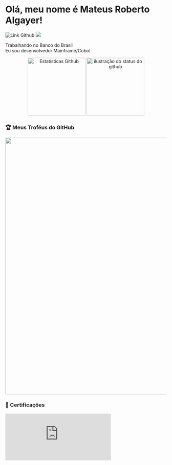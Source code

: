 # Olá, meu nome é Mateus Roberto Algayer!

<div>
  <img src="https://img.shields.io/static/v1?label=Overview&message=MateusAlgayer&style=for-the-badge&logo=GitHub" alt="Link Github">
  <a href="https://www.linkedin.com/in/mateus-algayer/" target="_blank"><img src="https://img.shields.io/badge/LinkedIn-0077B5?style=for-the-badge&logo=linkedin&logoColor=white" target="_blank"><a/>
</div>

<p>Trabalhando no Banco do Brasil<br/> Eu sou desenvolvedor Mainframe/Cobol</p>

<div align='center'>
  <img height='180cm' src="https://github-readme-stats.vercel.app/api/top-langs/?username=MateusAlgayer&theme=dark&hide_border=false&include_all_commits=true&count_private=true&layout=compact" alt="Estatísticas Github"
  />
  <img height='180cm' src="https://github-readme-stats.vercel.app/api?username=MateusAlgayer&show_icons=true&theme=dark&cache_seconds=2300" alt="ilustração do status do github">
</div>

### 🏆 Meus Troféus do GitHub

<p align="center">
  <a
    href="https://github.com/ryo-ma/github-profile-trophy"
    title="repositório de troféus"
  >
    <img
      width="800"
      src="https://github-profile-trophy.vercel.app/?username=MateusAlgayer&column=8&theme=darkhub&no-frame=true&no-bg=true"
    />
  </a>
</p>  


### 📃 Certificações

<iframe src="https://api.badgr.io/public/collections/3800f420ada549c0ab8120eb0a2f469f?embed=true&amp;embedVersion=1&amp;embedWidth=330&amp;embedHeight=146" title="Certificações 2025" style="width: 330px; height: 146px; border: 0px;"></iframe>
